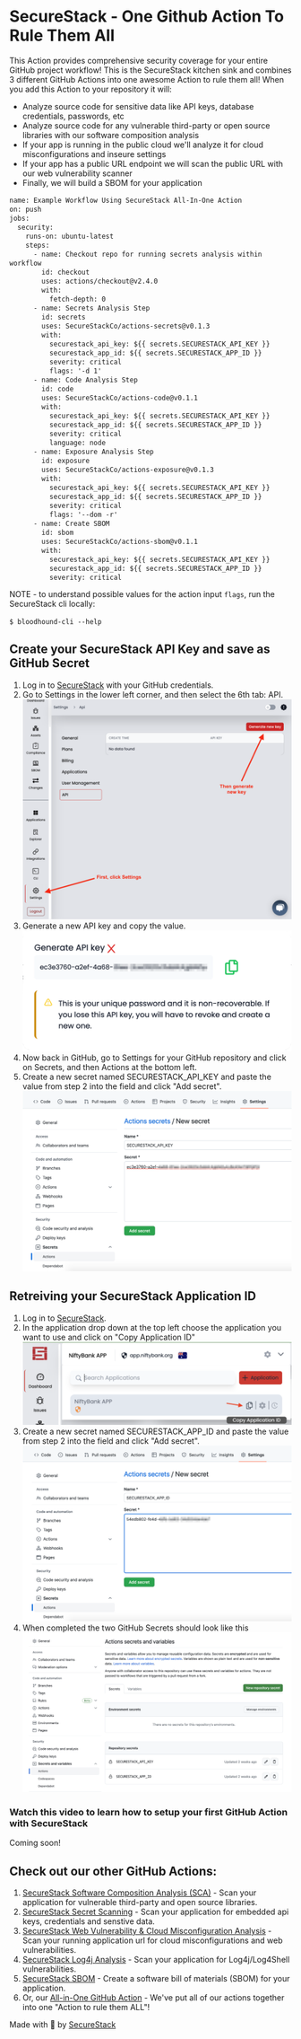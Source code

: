 # SecureStack - One Github Action To Rule Them All

This Action provides comprehensive security coverage for your entire GitHub project workflow! This is the SecureStack kitchen sink and combines 3 different GitHub Actions into one awesome Action to rule them all!  When you add this Action to your repository it will:

* Analyze source code for sensitive data like API keys, database credentials, passwords, etc
* Analyze source code for any vulnerable third-party or open source libraries with our software composition analysis  
* If your app is running in the public cloud we'll analyze it for cloud misconfigurations and inseure settings
* If your app has a public URL endpoint we will scan the public URL with our web vulnerability scanner
* Finally, we will build a SBOM for your application

```
name: Example Workflow Using SecureStack All-In-One Action
on: push
jobs:
  security:
    runs-on: ubuntu-latest
    steps:
      - name: Checkout repo for running secrets analysis within workflow
        id: checkout
        uses: actions/checkout@v2.4.0
        with:
          fetch-depth: 0
      - name: Secrets Analysis Step
        id: secrets
        uses: SecureStackCo/actions-secrets@v0.1.3
        with:
          securestack_api_key: ${{ secrets.SECURESTACK_API_KEY }}
          securestack_app_id: ${{ secrets.SECURESTACK_APP_ID }}
          severity: critical
          flags: '-d 1'
      - name: Code Analysis Step
        id: code
        uses: SecureStackCo/actions-code@v0.1.1
        with:
          securestack_api_key: ${{ secrets.SECURESTACK_API_KEY }}
          securestack_app_id: ${{ secrets.SECURESTACK_APP_ID }}
          severity: critical
          language: node
      - name: Exposure Analysis Step
        id: exposure
        uses: SecureStackCo/actions-exposure@v0.1.3
        with:
          securestack_api_key: ${{ secrets.SECURESTACK_API_KEY }}
          securestack_app_id: ${{ secrets.SECURESTACK_APP_ID }}
          severity: critical
          flags: '--dom -r'
      - name: Create SBOM
        id: sbom
        uses: SecureStackCo/actions-sbom@v0.1.1
        with:
          securestack_api_key: ${{ secrets.SECURESTACK_API_KEY }}
          securestack_app_id: ${{ secrets.SECURESTACK_APP_ID }}
          severity: critical
```

NOTE - to understand possible values for the action input `flags`, run the SecureStack cli locally:

`$ bloodhound-cli --help`

## Create your SecureStack API Key and save as GitHub Secret

1. Log in to [SecureStack](https://app.securestack.com) with your GitHub credentials.
2. Go to Settings in the lower left corner, and then select the 6th tab: API.![Create API key](./images/securestack-create-apikey.png)
3. Generate a new API key and copy the value.![Copy API key](./images/securestack-copy-apikey.png)
4. Now back in GitHub, go to Settings for your GitHub repository and click on Secrets, and then Actions at the bottom left.
5. Create a new secret named SECURESTACK_API_KEY and paste the value from step 2 into the field and click "Add secret".![Create GitHub Secret for API key](./images/securestack-github-apikey-secret.png)

## Retreiving your SecureStack Application ID

1. Log in to [SecureStack](https://app.securestack.com).
2. In the application drop down at the top left choose the application you want to use and click on "Copy Application ID" ![Copy Application ID](./images/securestack-copy-appid.png)
3. Create a new secret named SECURESTACK_APP_ID and paste the value from step 2 into the field and click "Add secret".![Create GitHub Secret for app_id](./images/securestack-github-appid-secret.png)
4. When completed the two GitHub Secrets should look like this![Successfully created two secrets](./images/securestack-github-secrets-success.png)


### Watch this video to learn how to setup your first GitHub Action with SecureStack
Coming soon!


## Check out our other GitHub Actions:
1. [SecureStack Software Composition Analysis (SCA)](https://github.com/marketplace/actions/securestack-application-composition-analysis) - Scan your application for vulnerable third-party and open source libraries.
2. [SecureStack Secret Scanning](https://github.com/marketplace/actions/securestack-secrets-analysis) - Scan your application for embedded api keys, credentials and senstive data.
3. [SecureStack Web Vulnerability & Cloud Misconfiguration Analysis](https://github.com/marketplace/actions/securestack-web-vulnerability-analysis) - Scan your running application url for cloud misconfigurations and web vulnerabilities.
4. [SecureStack Log4j Analysis](https://github.com/marketplace/actions/securestack-log4j-vulnerability-analysis) - Scan your application for Log4j/Log4Shell vulnerabilities.
5. [SecureStack SBOM](https://github.com/marketplace/actions/securestack-sbom) - Create a software bill of materials (SBOM) for your application.
6. Or, our [All-in-One GitHub Action](https://github.com/marketplace/actions/securestack-all-in-one-github-action) - We've put all of our actions together into one "Action to rule them ALL"!

Made with 💜  by [SecureStack](https://securestack.com)
